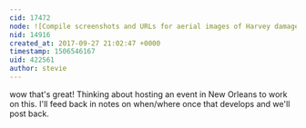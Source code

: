 ```yaml
---
cid: 17472
node: ![Compile screenshots and URLs for aerial images of Harvey damages in a spreadsheet for reporting](../notes/warren/09-20-2017/compile-screenshots-and-urls-for-aerial-images-of-harvey-damages-in-a-spreadsheet-for-reporting)
nid: 14916
created_at: 2017-09-27 21:02:47 +0000
timestamp: 1506546167
uid: 422561
author: stevie
---
```


wow that's great! Thinking about hosting an event in New Orleans to work on this. I'll feed back in notes on when/where once that develops and we'll post back.